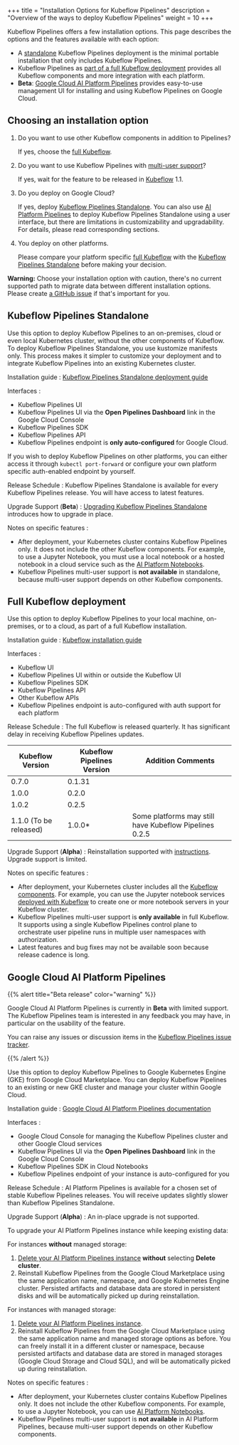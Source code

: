 +++
title = "Installation Options for Kubeflow Pipelines"
description = "Overview of the ways to deploy Kubeflow Pipelines"
weight = 10
+++

Kubeflow Pipelines offers a few installation options.
This page describes the options and the features available
with each option:

* A [standalone](#standalone) Kubeflow Pipelines deployment is the minimal
portable installation that only includes Kubeflow Pipelines.
* Kubeflow Pipelines as [part of a full Kubeflow deployment](#full-kubeflow) provides
all Kubeflow components and more integration with each platform.
* **Beta**: [Google Cloud AI Platform Pipelines](#marketplace) provides easy-to-use management
UI for installing and using Kubeflow Pipelines on Google Cloud.

## Choosing an installation option

1. Do you want to use other Kubeflow components in addition to Pipelines?

    If yes, choose the [full Kubeflow](#full-kubeflow).
1. Do you want to use Kubeflow Pipelines with [multi-user support](https://github.com/kubeflow/pipelines/issues/1223)?

    If yes, wait for the feature to be released in [Kubeflow](#full-kubeflow) 1.1.
1. Do you deploy on Google Cloud?

    If yes, deploy [Kubeflow Pipelines Standalone](#standalone). You can also
    use [AI Platform Pipelines](#marketplace) to deploy Kubeflow Pipelines
    Standalone using a user interface, but there are limitations in
    customizability and upgradability. For details, please read corresponding
    sections.
1. You deploy on other platforms.

    Please compare your platform specific [full Kubeflow](#full-kubeflow) with the
    [Kubeflow Pipelines Standalone](#standalone) before making your decision.

**Warning:** Choose your installation option with caution, there's no current
supported path to migrate data between different installation options. Please
create [a GitHub issue](https://github.com/kubeflow/pipelines/issues/new/choose)
if that's important for you.

<a id="standalone"></a>
## Kubeflow Pipelines Standalone

Use this option to deploy Kubeflow Pipelines to an on-premises, cloud
or even local Kubernetes cluster, without the other components of Kubeflow.
To deploy Kubeflow Pipelines Standalone, you use kustomize manifests only.
This process makes it simpler to customize your deployment and to integrate
Kubeflow Pipelines into an existing Kubernetes cluster.

Installation guide
: [Kubeflow Pipelines Standalone deployment
  guide](/docs/pipelines/installation/standalone-deployment/)

Interfaces
:
  * Kubeflow Pipelines UI
  * Kubeflow Pipelines UI via the **Open Pipelines Dashboard** link in the
    Google Cloud Console
  * Kubeflow Pipelines SDK
  * Kubeflow Pipelines API
  * Kubeflow Pipelines endpoint is **only auto-configured** for Google Cloud.

  If you wish to deploy Kubeflow Pipelines on other platforms, you can either access it through
  `kubectl port-forward` or configure your own platform specific auth-enabled
  endpoint by yourself.

Release Schedule
: Kubeflow Pipelines Standalone is available for every Kubeflow Pipelines release.
You will have access to latest features.

Upgrade Support (**Beta**)
: [Upgrading Kubeflow Pipelines Standalone](/docs/pipelines/installation/standalone-deployment/#upgrading-kubeflow-pipelines) introduces how to upgrade
in place.

Notes on specific features
:
  * After deployment, your Kubernetes cluster contains Kubeflow Pipelines only.
  It does not include the other Kubeflow components.
  For example, to use a Jupyter Notebook, you must use a local notebook or a
  hosted notebook in a cloud service such as the [AI Platform
  Notebooks](https://cloud.google.com/ai-platform/notebooks/docs/).
  * Kubeflow Pipelines multi-user support is **not available** in standalone, because
  multi-user support depends on other Kubeflow components.

<a id="full-kubeflow"></a>
## Full Kubeflow deployment

Use this option to deploy Kubeflow Pipelines to your local machine, on-premises,
or to a cloud, as part of a full Kubeflow installation.

Installation guide
: [Kubeflow installation guide](/docs/started/getting-started/)

Interfaces
:
  * Kubeflow UI
  * Kubeflow Pipelines UI within or outside the Kubeflow UI
  * Kubeflow Pipelines SDK
  * Kubeflow Pipelines API
  * Other Kubeflow APIs
  * Kubeflow Pipelines endpoint is auto-configured with auth support for each platform

Release Schedule
: The full Kubeflow is released quarterly. It has significant delay in receiving
Kubeflow Pipelines updates.

| Kubeflow Version       | Kubeflow Pipelines Version | Addition Comments                       |
|------------------------|----------------------------|-----------------------------------------|
| 0.7.0                  | 0.1.31                     |                                         |
| 1.0.0                  | 0.2.0                      |                                         |
| 1.0.2                  | 0.2.5                      |                                         |
| 1.1.0 (To be released) | 1.0.0*                     | Some platforms may still have Kubeflow Pipelines 0.2.5 |

Upgrade Support (**Alpha**)
: Reinstallation supported with [instructions](/docs/gke/pipelines/upgrade). Upgrade support is limited.

Notes on specific features
:
  * After deployment, your Kubernetes cluster includes all the
  [Kubeflow components](/docs/components/).
  For example, you can use the Jupyter notebook services
  [deployed with Kubeflow](/docs/notebooks/) to create one or more notebook
  servers in your Kubeflow cluster.
  * Kubeflow Pipelines multi-user support is **only available** in full Kubeflow. It supports
  using a single Kubeflow Pipelines control plane to orchestrate user pipeline
  runs in multiple user namespaces with authorization.
  * Latest features and bug fixes may not be available soon because release
  cadence is long.

<a id="marketplace"></a>
## Google Cloud AI Platform Pipelines

{{% alert title="Beta release" color="warning" %}}
<p>Google Cloud AI Platform Pipelines is currently in <b>Beta</b> with
  limited support. The Kubeflow Pipelines team is interested in any feedback you may have,
  in particular on the usability of the feature.

  You can raise any issues or discussion items in the
  <a href="https://github.com/kubeflow/pipelines/issues">Kubeflow Pipelines
  issue tracker</a>.</p>
{{% /alert %}}

Use this option to deploy Kubeflow Pipelines to Google Kubernetes Engine (GKE)
from Google Cloud Marketplace. You can deploy Kubeflow Pipelines to an existing or new
GKE cluster and manage your cluster within Google Cloud.

Installation guide
: [Google Cloud AI Platform Pipelines documentation](https://cloud.google.com/ai-platform/pipelines/docs)

Interfaces
:
  * Google Cloud Console for managing the Kubeflow Pipelines cluster and other Google Cloud
    services
  * Kubeflow Pipelines UI via the **Open Pipelines Dashboard** link in the
    Google Cloud Console
  * Kubeflow Pipelines SDK in Cloud Notebooks
  * Kubeflow Pipelines endpoint of your instance is auto-configured for you

Release Schedule
: AI Platform Pipelines is available for a chosen set of stable Kubeflow
Pipelines releases. You will receive updates slightly slower than Kubeflow
Pipelines Standalone.

Upgrade Support (**Alpha**)
: An in-place upgrade is not supported.

To upgrade your AI Platform Pipelines instance while keeping existing data:

For instances **without** managed storage:

1. [Delete your AI Platform Pipelines instance](https://cloud.google.com/ai-platform/pipelines/docs/getting-started#clean_up) **without** selecting **Delete cluster**.
1. Reinstall Kubeflow Pipelines from the Google Cloud Marketplace using the same application name, namespace, and Google Kubernetes Engine cluster. Persisted artifacts and database data are stored in persistent disks and will be automatically picked up during reinstallation.

For instances with managed storage:

1. [Delete your AI Platform Pipelines instance](https://cloud.google.com/ai-platform/pipelines/docs/getting-started#clean_up).
1. Reinstall Kubeflow Pipelines from the Google Cloud Marketplace using the same application name and managed storage options as before. You can freely install it in a different cluster or namespace, because persisted artifacts and database data are stored in managed storages (Google Cloud Storage and Cloud SQL), and will be automatically picked up during reinstallation.

Notes on specific features
:
  * After deployment, your Kubernetes cluster contains Kubeflow Pipelines only.
  It does not include the other Kubeflow components.
  For example, to use a Jupyter Notebook, you can use [AI Platform
  Notebooks](https://cloud.google.com/ai-platform/notebooks/docs/).
  * Kubeflow Pipelines multi-user support is **not available** in AI Platform Pipelines, because
  multi-user support depends on other Kubeflow components.
